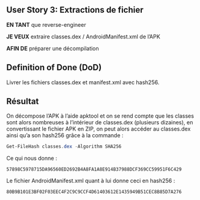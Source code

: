 ## User Story 3: Extractions de fichier

**EN TANT** que reverse-engineer

**JE VEUX** extraire classes.dex / AndroidManifest.xml de l’APK

**AFIN DE** préparer une décompilation

## Definition of Done (DoD)

Livrer les fichiers classes.dex et manifest.xml avec hash256.

## Résultat

On décompose l’APK à l’aide apktool et on se rend compte que les classes sont alors nombreuses à l’intérieur de classes.dex (plusieurs dizaines), en convertissant le fichier APK en ZIP, on peut alors accéder au classes.dex ainsi qu’a son hash256 grâce à la commande :

```powershell
Get-FileHash classes.dex -Algorithm SHA256
```

Ce qui nous donne :

```
57898C5978715DA96560ED2692B4A8FA1A8E914B37988DCF369CC59951F6C429
```

Le fichier AndroidManifest.xml quant à lui donne ceci en hash256 :

```
80B9B101E3BF02F03EEC4F2C9C9CCF4D61403612E1435949B51CEC8B85D7A276
```
